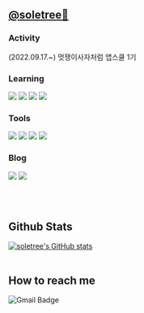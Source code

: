 ## [@soletree🌲](https://github.com/soletree)


### Activity
(2022.09.17.~) 멋쟁이사자처럼 앱스쿨 1기 

### Learning
<div style="display: inline">
<img src="https://img.shields.io/badge/iOS-000000?style=for-the-badge&logo=iOS&logoColor=white"/>
<img src="https://img.shields.io/badge/Swift-F05138?style=for-the-badge&logo=Swift&logoColor=white"/>
<img src="https://img.shields.io/badge/python-3776AB?style=for-the-badge&logo=python&logoColor=white">
<img src="https://img.shields.io/badge/django-092E20?style=for-the-badge&logo=django&logoColor=white">
</div>


### Tools 
<div style="display: inline">
<img src="https://img.shields.io/badge/Xcode-147EFB?style=for-the-badge&logo=Xcode&logoColor=white"/>
<img src="https://img.shields.io/badge/visualstudiocode-007ACC?style=for-the-badge&logo=visualstudiocode&logoColor=white"/>
<img src="https://img.shields.io/badge/git-F05032?style=for-the-badge&logo=git&logoColor=white">
<img src="https://img.shields.io/badge/github-181717?style=for-the-badge&logo=github&logoColor=white">
</div>


### Blog
<div style="display: inline">
<img src="https://img.shields.io/badge/notion-FFFFFF?style=for-the-badge&logo=notion&logoColor=black"/>
<img src="https://img.shields.io/badge/velog-20C997?style=for-the-badge&logo=velog&&link=https://velog.io/@soletree&logoColor=white"/>
</div>

<br><br>
## Github Stats
[![soletree's GitHub stats](https://github-readme-stats.vercel.app/api?username=soletree)](https://github.com/anuraghazra/github-readme-stats)
<br><br>

## How to reach me
![Gmail Badge](https://img.shields.io/badge/Gmail-d14836?style=for-the-badge&logo=Gmail&logoColor=white&link=mailto:hmheo128@gmail.com)
